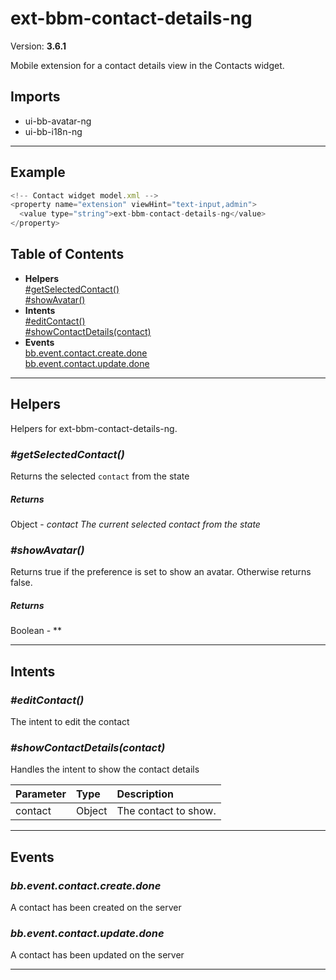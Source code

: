 # ext-bbm-contact-details-ng


Version: **3.6.1**

Mobile extension for a contact details view in the Contacts widget.

## Imports

* ui-bb-avatar-ng
* ui-bb-i18n-ng

---

## Example

```javascript
<!-- Contact widget model.xml -->
<property name="extension" viewHint="text-input,admin">
  <value type="string">ext-bbm-contact-details-ng</value>
</property>
```

## Table of Contents
- **Helpers**<br/>    <a href="#Helpers_getSelectedContact">#getSelectedContact()</a><br/>    <a href="#Helpers_showAvatar">#showAvatar()</a><br/>
- **Intents**<br/>    <a href="#Intents_editContact">#editContact()</a><br/>    <a href="#Intents_showContactDetails">#showContactDetails(contact)</a><br/>
- **Events**<br/>    <a href="#bb.event.contact.create.done">bb.event.contact.create.done</a><br/>    <a href="#bb.event.contact.update.done">bb.event.contact.update.done</a><br/>

---

## Helpers

Helpers for ext-bbm-contact-details-ng.

### <a name="Helpers_getSelectedContact"></a>*#getSelectedContact()*

Returns the selected `contact` from the state

##### Returns

Object - *contact The current selected contact from the state*

### <a name="Helpers_showAvatar"></a>*#showAvatar()*

Returns true if the preference is set to show an avatar. Otherwise returns false.

##### Returns

Boolean - **

---

## Intents


### <a name="Intents_editContact"></a>*#editContact()*

The intent to edit the contact

### <a name="Intents_showContactDetails"></a>*#showContactDetails(contact)*

Handles the intent to show the contact details

| Parameter | Type | Description |
| :-- | :-- | :-- |
| contact | Object | The contact to show. |

---

## Events

### <a name="bb.event.contact.create.done"></a>*bb.event.contact.create.done*

A contact has been created on the server

### <a name="bb.event.contact.update.done"></a>*bb.event.contact.update.done*

A contact has been updated on the server


---
